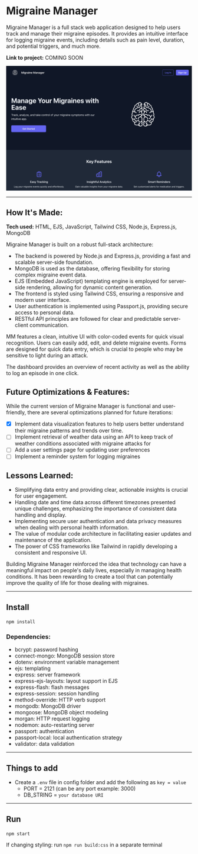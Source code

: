 # Migraine Manager

Migraine Manager is a full stack web application designed to help users track and manage their migraine episodes. It provides an intuitive interface for logging migraine events, including details such as pain level, duration, and potential triggers, and much more.

**Link to project:** COMING SOON

![Landing Page](public/assets/images/jpeg/landing.jpeg)

---

## How It's Made:

**Tech used:** HTML, EJS, JavaScript, Tailwind CSS, Node.js, Express.js, MongoDB

Migraine Manager is built on a robust full-stack architecture:

- The backend is powered by Node.js and Express.js, providing a fast and scalable server-side foundation.
- MongoDB is used as the database, offering flexibility for storing complex migraine event data.
- EJS (Embedded JavaScript) templating engine is employed for server-side rendering, allowing for dynamic content generation.
- The frontend is styled using Tailwind CSS, ensuring a responsive and modern user interface.
- User authentication is implemented using Passport.js, providing secure access to personal data.
- RESTful API principles are followed for clear and predictable server-client communication.

MM features a clean, intuitive UI with color-coded events for quick visual recognition. Users can easily add, edit, and delete migraine events. Forms are designed for quick data entry, which is crucial to people who may be sensitive to light during an attack.

The dashboard provides an overview of recent activity as well as the ability to log an episode in one click.

## Future Optimizations & Features:

While the current version of Migraine Manager is functional and user-friendly, there are several optimizations planned for future iterations:

- [x] Implement data visualization features to help users better understand their migraine patterns and trends over time.
- [ ] Implement retrieval of weather data using an API to keep track of weather conditions associated with migraine attacks for 
- [ ] Add a user settings page for updating user preferences
- [ ] Implement a reminder system for logging migraines

## Lessons Learned:

- Simplifying data entry and providing clear, actionable insights is crucial for user engagement. 
- Handling date and time data across different timezones presented unique challenges, emphasizing the importance of consistent data handling and display.
- Implementing secure user authentication and data privacy measures when dealing with personal health information.
- The value of modular code architecture in facilitating easier updates and maintenance of the application.
- The power of CSS frameworks like Tailwind in rapidly developing a consistent and responsive UI.

Building Migraine Manager reinforced the idea that technology can have a meaningful impact on people's daily lives, especially in managing health conditions. It has been rewarding to create a tool that can potentially improve the quality of life for those dealing with migraines.

---

## Install

`npm install`

### Dependencies:
- bcrypt: password hashing
- connect-mongo: MongoDB session store
- dotenv: environment variable management
- ejs: templating
- express: server framework
- express-ejs-layouts: layout support in EJS
- express-flash: flash messages
- express-session: session handling
- method-override: HTTP verb support
- mongodb: MongoDB driver
- mongoose: MongoDB object modeling
- morgan: HTTP request logging
- nodemon: auto-restarting server
- passport: authentication
- passport-local: local authentication strategy
- validator: data validation

---

## Things to add

- Create a `.env` file in config folder and add the following as `key = value`
  - PORT = 2121 (can be any port example: 3000)
  - DB_STRING = `your database URI`

---

## Run

`npm start`

If changing styling: run `npm run build:css` in a separate terminal